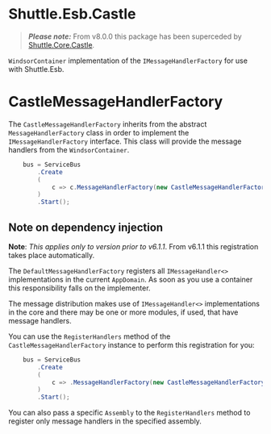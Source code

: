 # Shuttle.Esb.Castle

> ***Please note:*** From v8.0.0 this package has been superceded by [Shuttle.Core.Castle](https://github.com/Shuttle/Shuttle.Core.Castle).

`WindsorContainer` implementation of the `IMessageHandlerFactory` for use with Shuttle.Esb.

# CastleMessageHandlerFactory

The `CastleMessageHandlerFactory` inherits from the abstract `MessageHandlerFactory` class in order to implement the `IMessageHandlerFactory` interface.  This class will provide the message handlers from the `WindsorContainer`.

~~~c#
	bus = ServiceBus
		.Create
		(
			c => c.MessageHandlerFactory(new CastleMessageHandlerFactory(new WindsorContainer()))
		)
		.Start();
~~~

## Note on dependency injection

**Note**: *This applies only to version prior to v6.1.1*.  From v6.1.1 this registration takes place automatically.

The `DefaultMessageHandlerFactory` registers all `IMessageHandler<>` implementations in the current `AppDomain`.  As soon as you use a container this responsibility falls on the implementer.

The message distribution makes use of `IMessageHandler<>` implementations in the core and there may be one or more modules, if used, that have message handlers.

You can use the `RegisterHandlers` method of the `CastleMessageHandlerFactory` instance to perform this registration for you:

~~~c#
	bus = ServiceBus
		.Create
		(
			c => .MessageHandlerFactory(new CastleMessageHandlerFactory(new WindsorContainer()).RegisterHandlers())
		)
		.Start();
~~~

You can also pass a specific `Assembly` to the `RegisterHandlers` method to register only message handlers in the specified assembly.
